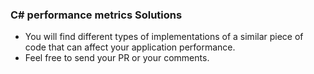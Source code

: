 ### C# performance metrics Solutions

 - You will find different types of implementations of a similar piece of code that can affect your application performance.
 - Feel free to send your PR or your comments.